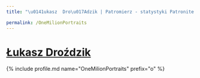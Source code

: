 ```yaml
---
title: "\u0141ukasz  Dro\u017Adzik | Patromierz - statystyki Patronite.pl"

permalink: /OneMilionPortraits
---
```


# [Łukasz  Droździk](https://patronite.pl/OneMilionPortraits)

{% include profile.md name="OneMilionPortraits" prefix="o" %}
